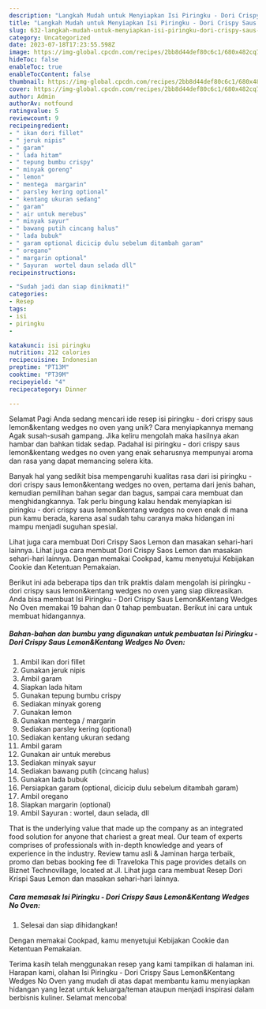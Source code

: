 ```yaml
---
description: "Langkah Mudah untuk Menyiapkan Isi Piringku - Dori Crispy Saus Lemon&amp;amp;Kentang Wedges No Oven yang Lezat"
title: "Langkah Mudah untuk Menyiapkan Isi Piringku - Dori Crispy Saus Lemon&amp;amp;Kentang Wedges No Oven yang Lezat"
slug: 632-langkah-mudah-untuk-menyiapkan-isi-piringku-dori-crispy-saus-lemon-and-amp-kentang-wedges-no-oven-yang-lezat
category: Uncategorized
date: 2023-07-18T17:23:55.598Z
image: https://img-global.cpcdn.com/recipes/2bb8d44def80c6c1/680x482cq70/isi-piringku-dori-crispy-saus-lemonkentang-wedges-no-oven-foto-resep-utama.jpg
hideToc: false
enableToc: true
enableTocContent: false
thumbnail: https://img-global.cpcdn.com/recipes/2bb8d44def80c6c1/680x482cq70/isi-piringku-dori-crispy-saus-lemonkentang-wedges-no-oven-foto-resep-utama.jpg
cover: https://img-global.cpcdn.com/recipes/2bb8d44def80c6c1/680x482cq70/isi-piringku-dori-crispy-saus-lemonkentang-wedges-no-oven-foto-resep-utama.jpg
author: Admin
authorAv: notfound
ratingvalue: 5
reviewcount: 9
recipeingredient:
- " ikan dori fillet"
- " jeruk nipis"
- " garam"
- " lada hitam"
- " tepung bumbu crispy"
- " minyak goreng"
- " lemon"
- " mentega  margarin"
- " parsley kering optional"
- " kentang ukuran sedang"
- " garam"
- " air untuk merebus"
- " minyak sayur"
- " bawang putih cincang halus"
- " lada bubuk"
- " garam optional dicicip dulu sebelum ditambah garam"
- " oregano"
- " margarin optional"
- " Sayuran  wortel daun selada dll"
recipeinstructions:

- "Sudah jadi dan siap dinikmati!"
categories:
- Resep
tags:
- isi
- piringku
- 

katakunci: isi piringku  
nutrition: 212 calories
recipecuisine: Indonesian
preptime: "PT13M"
cooktime: "PT39M"
recipeyield: "4"
recipecategory: Dinner

---
```



Selamat Pagi Anda sedang mencari ide resep isi piringku - dori crispy saus lemon&amp;kentang wedges no oven yang unik? Cara menyiapkannya memang Agak susah-susah gampang. Jika keliru mengolah maka hasilnya akan hambar dan bahkan tidak sedap. Padahal isi piringku - dori crispy saus lemon&amp;kentang wedges no oven yang enak seharusnya mempunyai aroma dan rasa yang dapat memancing selera kita.


Banyak hal yang sedikit bisa mempengaruhi kualitas rasa dari isi piringku - dori crispy saus lemon&amp;kentang wedges no oven, pertama dari jenis bahan, kemudian pemilihan bahan segar dan bagus, sampai cara membuat dan menghidangkannya. Tak perlu bingung kalau hendak menyiapkan isi piringku - dori crispy saus lemon&amp;kentang wedges no oven enak di mana pun kamu berada, karena asal sudah tahu caranya maka hidangan ini mampu menjadi suguhan spesial.

Lihat juga cara membuat Dori Crispy Saos Lemon dan masakan sehari-hari lainnya. Lihat juga cara membuat Dori Crispy Saos Lemon dan masakan sehari-hari lainnya. Dengan memakai Cookpad, kamu menyetujui Kebijakan Cookie dan Ketentuan Pemakaian.


Berikut ini ada beberapa tips dan trik praktis dalam mengolah isi piringku - dori crispy saus lemon&amp;kentang wedges no oven yang siap dikreasikan. Anda bisa membuat Isi Piringku - Dori Crispy Saus Lemon&amp;Kentang Wedges No Oven memakai 19 bahan dan 0 tahap pembuatan. Berikut ini cara untuk membuat hidangannya.

<!--inarticleads1-->

##### Bahan-bahan dan bumbu yang digunakan untuk pembuatan Isi Piringku - Dori Crispy Saus Lemon&amp;Kentang Wedges No Oven:

1. Ambil  ikan dori fillet
1. Gunakan  jeruk nipis
1. Ambil  garam
1. Siapkan  lada hitam
1. Gunakan  tepung bumbu crispy
1. Sediakan  minyak goreng
1. Gunakan  lemon
1. Gunakan  mentega / margarin
1. Sediakan  parsley kering (optional)
1. Sediakan  kentang ukuran sedang
1. Ambil  garam
1. Gunakan  air untuk merebus
1. Sediakan  minyak sayur
1. Sediakan  bawang putih (cincang halus)
1. Gunakan  lada bubuk
1. Persiapkan  garam (optional, dicicip dulu sebelum ditambah garam)
1. Ambil  oregano
1. Siapkan  margarin (optional)
1. Ambil  Sayuran : wortel, daun selada, dll


That is the underlying value that made up the company as an integrated food solution for anyone that chariest a great meal. Our team of experts comprises of professionals with in-depth knowledge and years of experience in the industry. Review tamu asli &amp; Jaminan harga terbaik, promo dan bebas booking fee di Traveloka This page provides details on Biznet Technovillage, located at Jl. Lihat juga cara membuat Resep Dori Krispi Saus Lemon dan masakan sehari-hari lainnya. 

<!--inarticleads2-->

##### Cara memasak Isi Piringku - Dori Crispy Saus Lemon&amp;Kentang Wedges No Oven:


1. Selesai dan siap dihidangkan!

Dengan memakai Cookpad, kamu menyetujui Kebijakan Cookie dan Ketentuan Pemakaian. 

Terima kasih telah menggunakan resep yang kami tampilkan di halaman ini. Harapan kami, olahan Isi Piringku - Dori Crispy Saus Lemon&amp;Kentang Wedges No Oven yang mudah di atas dapat membantu kamu menyiapkan hidangan yang lezat untuk keluarga/teman ataupun menjadi inspirasi dalam berbisnis kuliner. Selamat mencoba!
